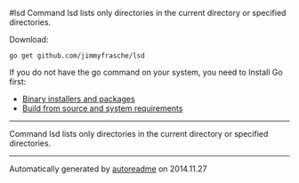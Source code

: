 #lsd
Command lsd lists only directories in the current directory or specified directories.

Download:
```shell
go get github.com/jimmyfrasche/lsd
```

If you do not have the go command on your system, you need to Install Go first:
- [Binary installers and packages](https://code.google.com/p/go/downloads/list)
- [Build from source and system requirements](http://golang.org/doc/install)

* * *
Command lsd lists only directories in the current directory
or specified directories.



* * *
Automatically generated by [autoreadme](https://github.com/jimmyfrasche/autoreadme) on 2014.11.27
